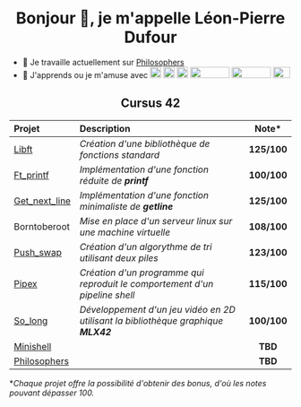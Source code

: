           
<h1 align="center">Bonjour 👋, je m'appelle Léon-Pierre Dufour </h1>


- 🔭 Je travaille actuellement sur [Philosophers](https://github.com/L-PDufour/Philosophers)
- 🌱 J'apprends ou je m'amuse avec <img src="https://cdn.jsdelivr.net/gh/devicons/devicon/icons/c/c-original.svg" height="20" width="20" /> <img src="https://cdn.jsdelivr.net/gh/devicons/devicon/icons/typescript/typescript-original.svg" height="20" width="20" /> <img src="https://cdn.jsdelivr.net/gh/devicons/devicon/icons/bash/bash-original.svg" height="20" width="20" /> <img src="https://raw.githubusercontent.com/neovim/neovim.github.io/master/logos/neovim-logo-300x87.png" height="20" width="70" /> <img src="https://raw.githubusercontent.com/tmux/tmux/master/logo/tmux-logo-medium.png" height="20" width="70" /> <img src="https://cdn.jsdelivr.net/gh/devicons/devicon/icons/linux/linux-original.svg" height="20" width="30" />
<h2 align="center">Cursus 42 </h2>

<div align="center">

| Projet | Description | Note* |
| :--------------- | :--------------- | :---------------: |
| [Libft](https://github.com/L-PDufour/libft)    | _Création d'une bibliothèque de fonctions standard_    | __125/100__  |
| [Ft_printf](https://github.com/L-PDufour/ft_printf)   | _Implémentation d'une fonction réduite de __printf___   | __100/100__   |
| [Get_next_line](https://github.com/L-PDufour/get_next_line)    | _Implémentation d'une fonction minimaliste de __getline___    | __125/100__    
| Borntoberoot   |  _Mise en place d'un serveur linux sur une machine virtuelle_   | __108/100__     |
| [Push_swap](https://github.com/L-PDufour/Push_swap)   | _Création d'un algorythme de tri utilisant deux piles_     | __123/100__     |
| [Pipex](https://github.com/L-PDufour/Pipex)   | _Création d'un programme qui reproduit le comportement d'un pipeline shell_  | __115/100__     |
| [So_long](https://github.com/L-PDufour/so_long)   | _Développement d'un jeu vidéo en 2D utilisant la bibliothèque graphique __MLX42___    | __100/100__     |
| [Minishell](https://github.com/L-PDufour/minishell)   |     | __TBD__     |
| [Philosophers](https://github.com/L-PDufour/philosophers)   |     | __TBD__     |

</div>

**Chaque projet offre la possibilité d'obtenir des bonus, d'où les notes pouvant dépasser 100.*
